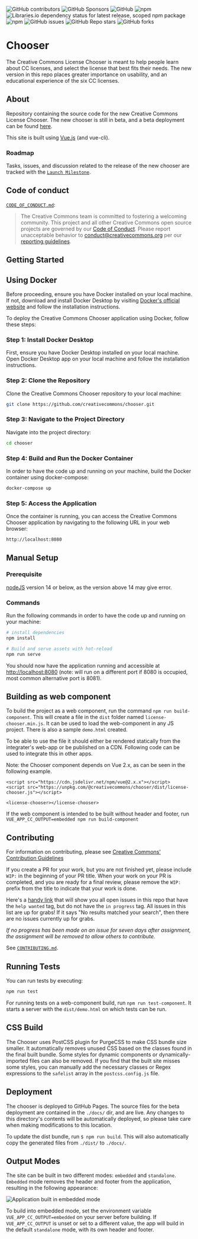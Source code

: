 ![GitHub contributors](https://img.shields.io/github/contributors/creativecommons/chooser)
![GitHub Sponsors](https://img.shields.io/github/sponsors/creativecommons)
![GitHub](https://img.shields.io/github/license/creativecommons/chooser)
![npm](https://img.shields.io/npm/v/@creativecommons/chooser)
![Libraries.io dependency status for latest release, scoped npm package](https://img.shields.io/librariesio/release/npm/@creativecommons/chooser)
![npm](https://img.shields.io/npm/dm/@creativecommons/chooser)
![GitHub issues](https://img.shields.io/github/issues-raw/creativecommons/chooser)
![GitHub Repo stars](https://img.shields.io/github/stars/creativecommons/chooser?style=social)
![GitHub forks](https://img.shields.io/github/forks/creativecommons/chooser?style=social)

# Chooser

The Creative Commons License Chooser is meant to help people learn about CC licenses, and select the license that best fits their needs. The new version in this repo places greater importance on usability, and an educational experience of the six CC licenses.

## About

Repository containing the source code for the new Creative Commons License Chooser. The new chooser is still in beta, and a beta deployment can be found [here](https://chooser-beta.creativecommons.org/).

This site is built using [Vue.js](https://vuejs.org/) (and vue-cli).

### Roadmap

Tasks, issues, and discussion related to the release of the new chooser are tracked with the [`Launch Milestone`](https://github.com/creativecommons/chooser/milestone/1).

## Code of conduct

[`CODE_OF_CONDUCT.md`][org-coc]:
> The Creative Commons team is committed to fostering a welcoming community.
> This project and all other Creative Commons open source projects are governed
> by our [Code of Conduct][code_of_conduct]. Please report unacceptable
> behavior to [conduct@creativecommons.org](mailto:conduct@creativecommons.org)
> per our [reporting guidelines][reporting_guide].

[org-coc]: https://github.com/creativecommons/.github/blob/main/CODE_OF_CONDUCT.md
[code_of_conduct]: https://opensource.creativecommons.org/community/code-of-conduct/
[reporting_guide]: https://opensource.creativecommons.org/community/code-of-conduct/enforcement/

## Getting Started

## Using Docker

Before proceeding, ensure you have Docker installed on your local machine. If not, download and install Docker Desktop by visiting [Docker's official website](https://www.docker.com/products/docker-desktop) and follow the installation instructions.

To deploy the Creative Commons Chooser application using Docker, follow these steps:

### Step 1: Install Docker Desktop

First, ensure you have Docker Desktop installed on your local machine. Open Docker Desktop app on your local machine and follow the installation instructions.

### Step 2: Clone the Repository

Clone the Creative Commons Chooser repository to your local machine:

```bash
git clone https://github.com/creativecommons/chooser.git
```

### Step 3: Navigate to the Project Directory

Navigate into the project directory:

```bash
cd chooser
```

### Step 4: Build and Run the Docker Container

In order to have the code up and running on your machine, build the Docker container using docker-compose:

```bash
docker-compose up
```

### Step 5: Access the Application

Once the container is running, you can access the Creative Commons Chooser application by navigating to the following URL in your web browser:

```
http://localhost:8080
```

## Manual Setup

### Prerequisite
[nodeJS](https://nodejs.org/en/blog/release/v14.17.3) version 14 or below, as the version above 14 may give error.

### Commands
Run the following commands in order to have the code up and running on your machine:

``` bash
# install dependencies
npm install
```

```bash
# Build and serve assets with hot-reload
npm run serve
```

You should now have the application running and accessible at <http://localhost:8080> (note: will run on a different port if 8080 is occupied, most common alternative port is 8081).

## Building as web component

To build the project as a web component, run the command `npm run build-component`. This will create a file in the `dist` folder named `license-chooser.min.js`. It can be used to load the web-component in any JS project. There is also a sample `demo.html` created.

To be able to use the file it should either be rendered statically from the integrater's web-app or be published on a CDN. Following code can be used to integrate this in other apps.

Note: the Chooser component depends on Vue 2.x, as can be seen in the following example.

```
<script src="https://cdn.jsdelivr.net/npm/vue@2.x.x"></script>
<script src="https://unpkg.com/@creativecommons/chooser/dist/license-chooser.js"></script>

<license-chooser></license-chooser>
```

If the web component is intended to be built without header and footer, run `VUE_APP_CC_OUTPUT=embedded npm run build-component`

## Contributing

For information on contributing, please see [Creative Commons' Contribution Guidelines](https://opensource.creativecommons.org/contributing-code/)

If you create a PR for your work, but you are not finished yet, please include `WIP:` in the beginning of your PR title. When your work on your PR is completed, and you are ready for a final review, please remove the `WIP:` prefix from the title to indicate that your work is done.

Here's a [handy link](https://github.com/creativecommons/chooser/issues?utf8=%E2%9C%93&q=is%3Aissue+is%3Aopen+sort%3Aupdated-desc+label%3A%22help+wanted%22+-label%3A%22in+progress%22) that will show you all open issues in this repo that have the `help wanted` tag, but do not have the `in progress` tag.
All issues in this list are up for grabs!
If it says "No results matched your search", then there are no issues currently up for grabs.

*If no progress has been made on an issue for seven days after assignment, the assignment will be removed to allow others to contribute.*

See [`CONTRIBUTING.md`][org-contrib].

[org-contrib]: https://github.com/creativecommons/.github/blob/main/CONTRIBUTING.md

## Running Tests

You can run tests by executing:

```bash
npm run test
```
For running tests on a web-component build, run `npm run test-component`. It starts a server with the  `dist/demo.html` on which tests can be run.


## CSS Build

The Chooser uses PostCSS plugin for PurgeCSS to make CSS bundle size smaller. It automatically removes unused CSS based on the classes found in the final built bundle. Some styles for dynamic components or dynamically-imported files can also be removed. If you find that the built site misses some styles, you can manually add the necessary classes or Regex expressions to the `safelist` array in the `postcss.config.js` file.

## Deployment

The chooser is deployed to GitHub Pages. The source files for the beta deployment are contained in the `./docs/` dir, and are live. Any changes to this directory's contents will be automatically deployed, so please take care when making modifications to this location.

To update the dist bundle, run ```$ npm run build```. This will also automatically copy the generated files from `./dist/` to `./docs/`.

## Output Modes

The site can be built in two different modes: `embedded` and `standalone`. `Embedded` mode removes the header and footer from the application, resulting in the following appearance:

<img src="static/embedded-screenshot.png" alt="Application built in embedded mode">

To build into embedded mode, set the environment variable `VUE_APP_CC_OUTPUT=embedded` on your server before building. If `VUE_APP_CC_OUTPUT` is unset or set to a different value, the app will build in the default `standalone` mode, with its own header and footer.
